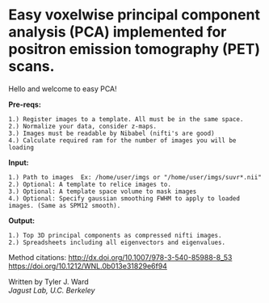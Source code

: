 
# Easy voxelwise principal component analysis (PCA) implemented for positron emission tomography (PET) scans.

Hello and welcome to easy PCA!  
  
**Pre-reqs:** 

    1.) Register images to a template. All must be in the same space.
    2.) Normalize your data, consider z-maps. 
    3.) Images must be readable by Nibabel (nifti's are good)  
    4.) Calculate required ram for the number of images you will be loading    
  
**Input:**

    1.) Path to images  Ex: /home/user/imgs or "/home/user/imgs/suvr*.nii"
    2.) Optional: A template to relice images to.
    3.) Optional: A template space volume to mask images
    4.) Optional: Specify gaussian smoothing FWHM to apply to loaded images. (Same as SPM12 smooth).

**Output:**

    1.) Top 3D principal components as compressed nifti images.  
    2.) Spreadsheets including all eigenvectors and eigenvalues.
  
Method citations: 
   http://dx.doi.org/10.1007/978-3-540-85988-8_53 
   https://doi.org/10.1212/WNL.0b013e31829e6f94    

Written by Tyler J. Ward    
 *Jagust Lab, U.C. Berkeley*
